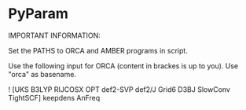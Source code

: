 # PyParam
IMPORTANT INFORMATION:
    
Set the PATHS to ORCA and AMBER programs in script.
    
Use the following input for ORCA (content in brackes is up to you). Use "orca" as basename.
        
! [UKS B3LYP RIJCOSX OPT def2-SVP def2/J  Grid6  D3BJ SlowConv TightSCF] keepdens  AnFreq


